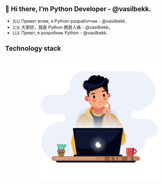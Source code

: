 ## 👋 Hi there, I’m Python Developer - @vasilbekk.

- 🇷🇺 Привет всем, я Python-разработчик - @vasilbekk.
- 🇨🇳 大家好，我是 Python 開發人員 - @vasilbekk。
- 🇺🇦 Привіт, я розробник Python - @vasilbekk.

## Technology stack


<img align="right" alt="GIF" src="https://github.com/vasilbekk/vasilbekk/blob/main/developer.gif?raw=true" width="400" height="400" />

<!---
vasilbekk/vasilbekk is a ✨ special ✨ repository because its `README.md` (this file) appears on your GitHub profile.
You can click the Preview link to take a look at your changes.
--->
